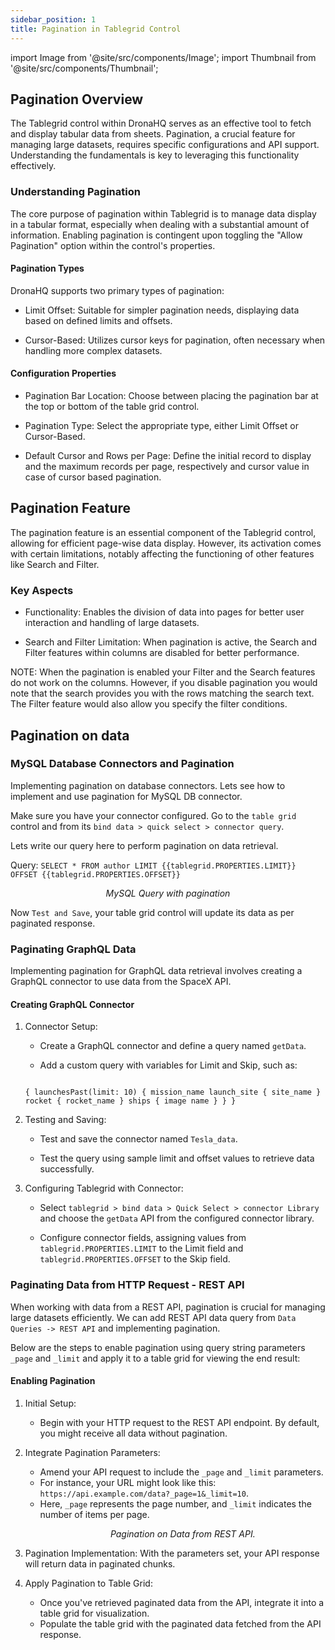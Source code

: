 ```yaml
---
sidebar_position: 1
title: Pagination in Tablegrid Control
---
```


import Image from '@site/src/components/Image'; import Thumbnail from '@site/src/components/Thumbnail';

## Pagination Overview

The Tablegrid control within DronaHQ serves as an effective tool to fetch and display tabular data from sheets.
Pagination, a crucial feature for managing large datasets, requires specific configurations and API support.
Understanding the fundamentals is key to leveraging this functionality effectively.

<figure>
  <Thumbnail src="/img/building-apps-concepts/pagination-tablegrid/pagination.jpeg" alt="property pagination" />
</figure>

### Understanding Pagination

The core purpose of pagination within Tablegrid is to manage data display in a tabular format, especially when dealing
with a substantial amount of information. Enabling pagination is contingent upon toggling the "Allow Pagination" option
within the control's properties.

#### Pagination Types

DronaHQ supports two primary types of pagination:

- Limit Offset: Suitable for simpler pagination needs, displaying data based on defined limits and offsets.

- Cursor-Based: Utilizes cursor keys for pagination, often necessary when handling more complex datasets.

#### Configuration Properties

- Pagination Bar Location: Choose between placing the pagination bar at the top or bottom of the table grid control.

- Pagination Type: Select the appropriate type, either Limit Offset or Cursor-Based.

- Default Cursor and Rows per Page: Define the initial record to display and the maximum records per page, respectively
  and cursor value in case of cursor based pagination.

## Pagination Feature

The pagination feature is an essential component of the Tablegrid control, allowing for efficient page-wise data
display. However, its activation comes with certain limitations, notably affecting the functioning of other features
like Search and Filter.

### Key Aspects

- Functionality: Enables the division of data into pages for better user interaction and handling of large datasets.

- Search and Filter Limitation: When pagination is active, the Search and Filter features within columns are disabled
  for better performance.

NOTE: When the pagination is enabled your Filter and the Search features do not work on the columns. However, if you
disable pagination you would note that the search provides you with the rows matching the search text. The Filter
feature would also allow you specify the filter conditions.

## Pagination on data

### MySQL Database Connectors and Pagination

Implementing pagination on database connectors. Lets see how to implement and use pagination for MySQL DB connector.

Make sure you have your connector configured. Go to the `table grid` control and from its
`bind data > quick select > connector query`.

Lets write our query here to perform pagination on data retrieval.

Query: `SELECT * FROM author LIMIT {{tablegrid.PROPERTIES.LIMIT}} OFFSET {{tablegrid.PROPERTIES.OFFSET}}`

<figure>
  <Thumbnail src="/img/building-apps-concepts/pagination-tablegrid/mysql.jpeg" alt="MySQL Query with pagination" />
  <figcaption align='center'><i>MySQL Query with pagination</i></figcaption>
</figure>

Now `Test and Save`, your table grid control will update its data as per paginated response.

### Paginating GraphQL Data

Implementing pagination for GraphQL data retrieval involves creating a GraphQL connector to use data from the SpaceX
API.

#### Creating GraphQL Connector

1. Connector Setup:

   - Create a GraphQL connector and define a query named `getData`.

   - Add a custom query with variables for Limit and Skip, such as:

   ```

   { launchesPast(limit: 10) { mission_name launch_site { site_name } rocket { rocket_name } ships { image name } } }

   ```

2. Testing and Saving:

   - Test and save the connector named `Tesla_data`.

   - Test the query using sample limit and offset values to retrieve data successfully.

3. Configuring Tablegrid with Connector:

   - Select `tablegrid > bind data > Quick Select > connector Library` and choose the `getData` API from the configured
     connector library.

   - Configure connector fields, assigning values from `tablegrid.PROPERTIES.LIMIT` to the Limit field and
     `tablegrid.PROPERTIES.OFFSET` to the Skip field.

### Paginating Data from HTTP Request - REST API

When working with data from a REST API, pagination is crucial for managing large datasets efficiently. We can add REST
API data query from `Data Queries -> REST API` and implementing pagination.

Below are the steps to enable pagination using query string parameters `_page` and `_limit` and apply it to a table grid
for viewing the end result:

#### Enabling Pagination

1. Initial Setup:

   - Begin with your HTTP request to the REST API endpoint. By default, you might receive all data without pagination.

2. Integrate Pagination Parameters:

   - Amend your API request to include the `_page` and `_limit` parameters.
   - For instance, your URL might look like this: `https://api.example.com/data?_page=1&_limit=10`. 
   - Here, `_page` represents the page number, and `_limit` indicates the number of items per page.
      <figure>
      <Thumbnail src="/img/building-apps-concepts/pagination-tablegrid/restapi.jpeg" alt="Pagination on Data from REST API." />
      <figcaption align='center'><i>Pagination on Data from REST API.</i></figcaption>
      </figure>

3. Pagination Implementation: With the parameters set, your API response will return data in paginated chunks.
4. Apply Pagination to Table Grid:

   - Once you've retrieved paginated data from the API, integrate it into a table grid for visualization.
   - Populate the table grid with the paginated data fetched from the API response.
